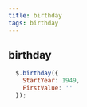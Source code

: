 ```yaml
---
title: birthday
tags: birthday
---
```


## birthday

```js
  $.birthday({
    StartYear: 1949,
    FirstValue: ''
  });
```
